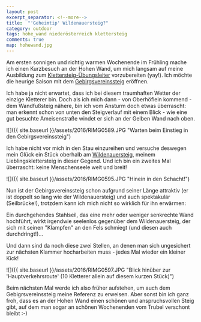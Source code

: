 ```yaml
---
layout: post
excerpt_separator: <!--more-->
title:  "'Geheimtip' Wildenauersteig?"
category: outdoor
tags: hohe_wand niederösterreich klettersteig
comments: true
map: hohewand.jpg
---
```

Am ersten sonnigen und richtig warmen Wochenende im Frühling mache ich einen Kurzbesuch an der Hohen Wand, um mich langsam auf meine Ausbildung zum [Klettersteig-Übungsleiter](https://www.alpenverein.at/akademie/fuehren-und-leiten/uebungsleiter/klettersteig/index.php) vorzubereiten (yay!). Ich möchte die heurige Saison mit dem [Gebirgsvereinssteig](http://www.bergsteigen.com/klettersteig/niederoesterreich/gutensteiner-alpen/gebirgsvereins-klettersteig) eröffnen.

<!--more-->

Ich habe ja nicht erwartet, dass ich bei diesem traumhaften Wetter der einzige Kletterer bin. Doch als ich mich dann - von Oberhöflein kommend - dem Wandfußsteig nähere, bin ich vom Ansturm doch etwas überrascht: man erkennt schon von unten den Steigverlauf mit einem Blick - wie eine gut besuchte Ameisenstraße windet er sich an der Gelben Wand nach oben.

![]({{ site.baseurl }}/assets/2016/RIMG0589.JPG "Warten beim Einstieg in den Gebirgsvereinssteig")

Ich habe nicht vor mich in den Stau einzureihen und versuche deswegen mein Glück ein Stück oberhalb am [Wildenauersteig](http://www.bergsteigen.com/klettersteig/niederoesterreich/gutensteiner-alpen/wildenauersteig), meinem Lieblingsklettersteig in dieser Gegend. Und ich bin ein zweites Mal überrascht: keine Menschenseele weit und breit!

![]({{ site.baseurl }}/assets/2016/RIMG0595.JPG "Hinein in den Schacht!")

Nun ist der Gebirgsvereinssteig schon aufgrund seiner Länge attraktiv (er ist doppelt so lang wie der Wildenauersteig) und auch spektakulär (Seilbrücke!), trotzdem kann ich mich nicht so wirklich für ihn erwärmen:

Ein durchgehendes Stahlseil, das eine mehr oder weniger senkrechte Wand hochführt, wirkt irgendwie seelenlos gegenüber dem Wildenauersteig, der sich mit seinen "Klampfen" an den Fels schmiegt (und diesen auch durchdringt!)...

Und dann sind da noch diese zwei Stellen, an denen man sich ungesichert zur nächsten Klammer hocharbeiten muss - jedes Mal wieder ein kleiner Kick!

![]({{ site.baseurl }}/assets/2016/RIMG0597.JPG "Blick hinüber zur 'Hauptverkehrsroute' (10 Kletterer allein auf diesem kurzen Stück)")

Beim nächsten Mal werde ich also früher aufstehen, um auch dem Gebigrsvereinssteig meine Referenz zu erweisen. Aber sonst bin ich ganz froh, dass es an der Hohen Wand einen schönen und anspruchsvollen Steig gibt, auf dem man sogar an schönen Wochenenden vom Trubel verschont bleibt :-)
